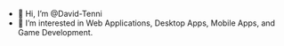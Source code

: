 - 👋 Hi, I’m @David-Tenni
- 👀 I’m interested in Web Applications, Desktop Apps, Mobile Apps, and Game Development. 
